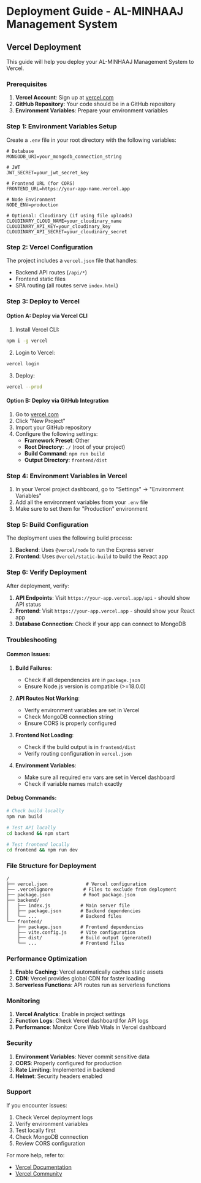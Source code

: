 # Deployment Guide - AL-MINHAAJ Management System

## Vercel Deployment

This guide will help you deploy your AL-MINHAAJ Management System to Vercel.

### Prerequisites

1. **Vercel Account**: Sign up at [vercel.com](https://vercel.com)
2. **GitHub Repository**: Your code should be in a GitHub repository
3. **Environment Variables**: Prepare your environment variables

### Step 1: Environment Variables Setup

Create a `.env` file in your root directory with the following variables:

```env
# Database
MONGODB_URI=your_mongodb_connection_string

# JWT
JWT_SECRET=your_jwt_secret_key

# Frontend URL (for CORS)
FRONTEND_URL=https://your-app-name.vercel.app

# Node Environment
NODE_ENV=production

# Optional: Cloudinary (if using file uploads)
CLOUDINARY_CLOUD_NAME=your_cloudinary_name
CLOUDINARY_API_KEY=your_cloudinary_key
CLOUDINARY_API_SECRET=your_cloudinary_secret
```

### Step 2: Vercel Configuration

The project includes a `vercel.json` file that handles:
- Backend API routes (`/api/*`)
- Frontend static files
- SPA routing (all routes serve `index.html`)

### Step 3: Deploy to Vercel

#### Option A: Deploy via Vercel CLI

1. Install Vercel CLI:
```bash
npm i -g vercel
```

2. Login to Vercel:
```bash
vercel login
```

3. Deploy:
```bash
vercel --prod
```

#### Option B: Deploy via GitHub Integration

1. Go to [vercel.com](https://vercel.com)
2. Click "New Project"
3. Import your GitHub repository
4. Configure the following settings:
   - **Framework Preset**: Other
   - **Root Directory**: `./` (root of your project)
   - **Build Command**: `npm run build`
   - **Output Directory**: `frontend/dist`

### Step 4: Environment Variables in Vercel

1. In your Vercel project dashboard, go to "Settings" → "Environment Variables"
2. Add all the environment variables from your `.env` file
3. Make sure to set them for "Production" environment

### Step 5: Build Configuration

The deployment uses the following build process:

1. **Backend**: Uses `@vercel/node` to run the Express server
2. **Frontend**: Uses `@vercel/static-build` to build the React app

### Step 6: Verify Deployment

After deployment, verify:

1. **API Endpoints**: Visit `https://your-app.vercel.app/api` - should show API status
2. **Frontend**: Visit `https://your-app.vercel.app` - should show your React app
3. **Database Connection**: Check if your app can connect to MongoDB

### Troubleshooting

#### Common Issues:

1. **Build Failures**:
   - Check if all dependencies are in `package.json`
   - Ensure Node.js version is compatible (>=18.0.0)

2. **API Routes Not Working**:
   - Verify environment variables are set in Vercel
   - Check MongoDB connection string
   - Ensure CORS is properly configured

3. **Frontend Not Loading**:
   - Check if the build output is in `frontend/dist`
   - Verify routing configuration in `vercel.json`

4. **Environment Variables**:
   - Make sure all required env vars are set in Vercel dashboard
   - Check if variable names match exactly

#### Debug Commands:

```bash
# Check build locally
npm run build

# Test API locally
cd backend && npm start

# Test frontend locally
cd frontend && npm run dev
```

### File Structure for Deployment

```
/
├── vercel.json              # Vercel configuration
├── .vercelignore           # Files to exclude from deployment
├── package.json            # Root package.json
├── backend/
│   ├── index.js           # Main server file
│   ├── package.json       # Backend dependencies
│   └── ...                # Backend files
└── frontend/
    ├── package.json       # Frontend dependencies
    ├── vite.config.js     # Vite configuration
    ├── dist/              # Build output (generated)
    └── ...                # Frontend files
```

### Performance Optimization

1. **Enable Caching**: Vercel automatically caches static assets
2. **CDN**: Vercel provides global CDN for faster loading
3. **Serverless Functions**: API routes run as serverless functions

### Monitoring

1. **Vercel Analytics**: Enable in project settings
2. **Function Logs**: Check Vercel dashboard for API logs
3. **Performance**: Monitor Core Web Vitals in Vercel dashboard

### Security

1. **Environment Variables**: Never commit sensitive data
2. **CORS**: Properly configured for production
3. **Rate Limiting**: Implemented in backend
4. **Helmet**: Security headers enabled

### Support

If you encounter issues:

1. Check Vercel deployment logs
2. Verify environment variables
3. Test locally first
4. Check MongoDB connection
5. Review CORS configuration

For more help, refer to:
- [Vercel Documentation](https://vercel.com/docs)
- [Vercel Community](https://github.com/vercel/vercel/discussions)